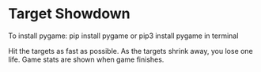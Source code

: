 # Target Showdown
To install pygame:
pip install pygame
or
pip3 install pygame
in terminal


Hit the targets as fast as possible. As the targets shrink away, you lose one life. Game stats are shown when game finishes.
